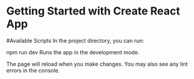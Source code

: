 # Getting Started with Create React App

#Available Scripts
In the project directory, you can run:

npm run dev
Runs the app in the development mode.
 

The page will reload when you make changes.
You may also see any lint errors in the console.
